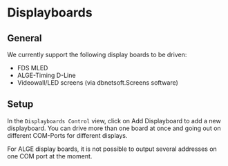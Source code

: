 ﻿# Displayboards

## General

We currently support the following display boards to be driven: 

* FDS MLED
* ALGE-Timing D-Line
* Videowall/LED screens (via dbnetsoft.Screens software)

## Setup

In the `Displayboards Control` view, click on Add Displayboard to add a new displayboard. You can drive more than one board at once and going out on different COM-Ports for different displays. 

For ALGE display boards, it is not possible to output several addresses on one COM port at the moment.

